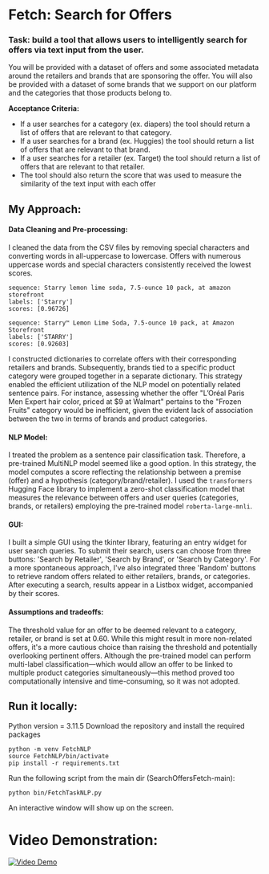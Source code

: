 # Fetch: Search for Offers 

### Task: build a tool that allows users to intelligently search for offers via text input from the user.

You will be provided with a dataset of offers and some associated metadata around the retailers and brands that are sponsoring the offer. You will also be provided with a dataset of some brands that we support on our platform and the categories that those products belong to.

**Acceptance Criteria:**
- If a user searches for a category (ex. diapers) the tool should return a list of offers that are relevant to that category.
- If a user searches for a brand (ex. Huggies) the tool should return a list of offers that are relevant to that brand.
- If a user searches for a retailer (ex. Target) the tool should return a list of offers that are relevant to that retailer.
- The tool should also return the score that was used to measure the similarity of the text input with each offer

## My Approach:

#### Data Cleaning and Pre-processing:

I cleaned the data from the CSV files by removing special characters and converting words in all-uppercase to lowercase. Offers with numerous uppercase words and special characters consistently received the lowest scores.
```
sequence: Starry lemon lime soda, 7.5-ounce 10 pack, at amazon storefront
labels: ['Starry']
scores: [0.96726]
```
```
sequence: Starry™ Lemon Lime Soda, 7.5-ounce 10 pack, at Amazon Storefront
labels: ['STARRY']
scores: [0.92603]
```
I constructed dictionaries to correlate offers with their corresponding retailers and brands. Subsequently, brands tied to a specific product category were grouped together in a separate dictionary. This strategy enabled the efficient utilization of the NLP model on potentially related sentence pairs. For instance, assessing whether the offer "L’Oréal Paris Men Expert hair color, priced at $9 at Walmart" pertains to the "Frozen Fruits" category would be inefficient, given the evident lack of association between the two in terms of brands and product categories.

#### NLP Model:

I treated the problem as a sentence pair classification task. Therefore, a pre-trained MultiNLP model seemed like a good option. In this strategy, the model computes a score reflecting the relationship between a premise (offer) and a hypothesis (category/brand/retailer). I used the ```transformers``` Hugging Face library to implement a zero-shot classification model that measures the relevance between offers and user queries (categories, brands, or retailers) employing the pre-trained model ```roberta-large-mnli```. 

#### GUI:

I built a simple GUI using the tkinter library, featuring an entry widget for user search queries. To submit their search, users can choose from three buttons: 'Search by Retailer', 'Search by Brand', or 'Search by Category'. For a more spontaneous approach, I've also integrated three 'Random' buttons to retrieve random offers related to either retailers, brands, or categories. After executing a search, results appear in a Listbox widget, accompanied by their scores.

#### Assumptions and tradeoffs:

The threshold value for an offer to be deemed relevant to a category, retailer, or brand is set at 0.60. While this might result in more non-related offers, it's a more cautious choice than raising the threshold and potentially overlooking pertinent offers. Although the pre-trained model can perform multi-label classification—which would allow an offer to be linked to multiple product categories simultaneously—this method proved too computationally intensive and time-consuming, so it was not adopted.

## Run it locally:
Python version = 3.11.5 
Download the repository and install the required packages
```
python -m venv FetchNLP
source FetchNLP/bin/activate
pip install -r requirements.txt
```
Run the following script from the main dir (SearchOffersFetch-main):
```
python bin/FetchTaskNLP.py
```
An interactive window will show up on the screen.

# Video Demonstration:
[![Video Demo](http://img.youtube.com/vi/SJFtMZTk7Mk/0.jpg)](http://www.youtube.com/watch?v=SJFtMZTk7Mk)
